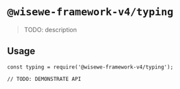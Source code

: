 # `@wisewe-framework-v4/typing`

> TODO: description

## Usage

```
const typing = require('@wisewe-framework-v4/typing');

// TODO: DEMONSTRATE API
```
